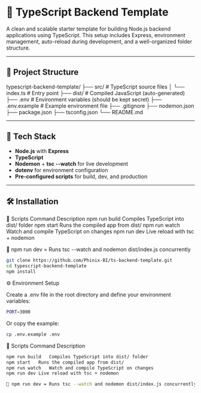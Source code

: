 # 🚀 TypeScript Backend Template

A clean and scalable starter template for building Node.js backend applications using TypeScript. This setup includes Express, environment management, auto-reload during development, and a well-organized folder structure.

---

## 📁 Project Structure

typescript-backend-template/
├── src/ # TypeScript source files
│ └── index.ts # Entry point
├── dist/ # Compiled JavaScript (auto-generated)
├── .env # Environment variables (should be kept secret)
├── .env.example # Example environment file
├── .gitignore
├── nodemon.json
├── package.json
├── tsconfig.json
└── README.md


---

## 🧰 Tech Stack

- **Node.js** with **Express**
- **TypeScript**
- **Nodemon** + **tsc --watch** for live development
- **dotenv** for environment configuration
- **Pre-configured scripts** for build, dev, and production

---

## 🛠️ Installation
🔨 Scripts
Command	Description
npm run build	Compiles TypeScript into dist/ folder
npm start	Runs the compiled app from dist/
npm run watch	Watch and compile TypeScript on changes
npm run dev	Live reload with tsc + nodemon

🧠 npm run dev = Runs tsc --watch and nodemon dist/index.js concurrently

```bash
git clone https://github.com/Phinix-BI/ts-backend-template.git
cd typescript-backend-template
npm install
```

⚙️ Environment Setup

Create a .env file in the root directory and define your environment variables:

``` bash
PORT=3000
```

Or copy the example:

``` bash
cp .env.example .env
```

🔨 Scripts
Command	Description

```bash
npm run build	Compiles TypeScript into dist/ folder
npm start	Runs the compiled app from dist/
npm run watch	Watch and compile TypeScript on changes
npm run dev	Live reload with tsc + nodemon
```
``` bash
🧠 npm run dev = Runs tsc --watch and nodemon dist/index.js concurrently
```

